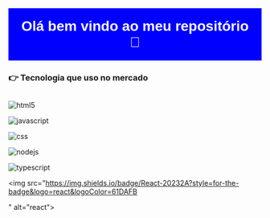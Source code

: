 <h1
  style="
    font-family: 'Franklin Gothic Medium', 'Arial Narrow', Arial, sans-serif;
    background: blue;
    color: white;
    padding: 20px;
    margin: 0;
  "
  align="center"
>
  Olá bem vindo ao meu repositório 🤗
</h1>

### 👉 Tecnologia que uso no mercado

<div style="display: inline-block;">
  
  <img src="https://img.shields.io/badge/HTML5-E34F26?style=for-the-badge&logo=html5&logoColor=white
  " alt="html5">
  
  <img src="https://img.shields.io/badge/JavaScript-F7DF1E?style=for-the-badge&logo=javascript&logoColor=black
  " alt="javascript">
  
  <img src="https://img.shields.io/badge/CSS3-1572B6?style=for-the-badge&logo=css3&logoColor=white
  " alt="css">
  
  <img src="https://img.shields.io/badge/Node.js-43853D?style=for-the-badge&logo=node.js&logoColor=white
  " alt="nodejs">
  
  <img src="https://img.shields.io/badge/TypeScript-007ACC?style=for-the-badge&logo=typescript&logoColor=white
  " alt="typescript">
  
  <img src="https://img.shields.io/badge/React-20232A?style=for-the-badge&logo=react&logoColor=61DAFB

  " alt="react">
</div>
